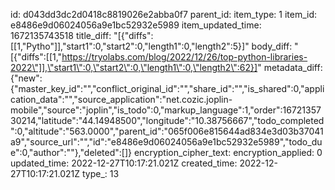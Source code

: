 id: d043dd3dc2d0418c8819026e2abba0f7
parent_id: 
item_type: 1
item_id: e8486e9d06024056a9e1bc52932e5989
item_updated_time: 1672135743518
title_diff: "[{\"diffs\":[[1,\"Pytho\"]],\"start1\":0,\"start2\":0,\"length1\":0,\"length2\":5}]"
body_diff: "[{\"diffs\":[[1,\"https://tryolabs.com/blog/2022/12/26/top-python-libraries-2022\"]],\"start1\":0,\"start2\":0,\"length1\":0,\"length2\":62}]"
metadata_diff: {"new":{"master_key_id":"","conflict_original_id":"","share_id":"","is_shared":0,"application_data":"","source_application":"net.cozic.joplin-mobile","source":"joplin","is_todo":0,"markup_language":1,"order":1672135730214,"latitude":"44.14948500","longitude":"10.38756667","todo_completed":0,"altitude":"563.0000","parent_id":"065f006e815644ad834e3d03b37041a9","source_url":"","id":"e8486e9d06024056a9e1bc52932e5989","todo_due":0,"author":""},"deleted":[]}
encryption_cipher_text: 
encryption_applied: 0
updated_time: 2022-12-27T10:17:21.021Z
created_time: 2022-12-27T10:17:21.021Z
type_: 13